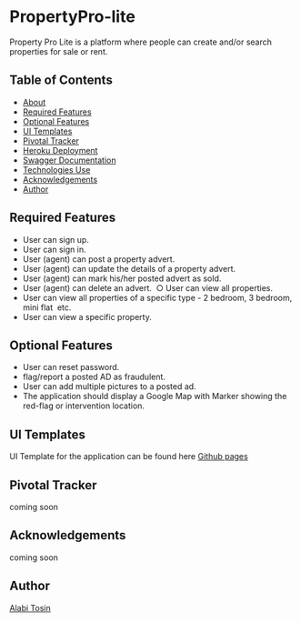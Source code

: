 # PropertyPro-lite

Property Pro Lite is a platform where people can create and/or search properties for sale or rent.

## Table of Contents

* [About](#propertypro-lite)
* [Required Features](#required-features)
* [Optional Features](#optional-features)
* [UI Templates](#ui-templates)
* [Pivotal Tracker](#pivotal-tracker)
* [Heroku Deployment](#heroku-deployment)
* [Swagger Documentation](#swagger-documentation)
* [Technologies Use](#technologies-used)
* [Acknowledgements](#acknowledgements)
* [Author](#author)

## Required Features

* User can sign up.
* User can sign in. 
* User (agent) can post a property advert.
* User (agent) can update the details of a property advert.
* User (agent) can mark his/her posted advert as sold.
* User (agent) can delete an advert.  ○ User can view all properties.
* User can view all properties of a specific type - 2 bedroom, 3 bedroom, mini flat  etc.
* User can view a specific property.

## Optional Features

* User can reset password.
* flag/report​ a posted AD as fraudulent.
* User can add multiple pictures to a posted ad.
* The application should display a Google Map with Marker showing the red-flag or intervention location.

## UI Templates

UI Template for the application can be found here [Github pages](https://alatos2.github.io/lite/UI/)

## Pivotal Tracker

coming soon

## Acknowledgements

coming soon

## Author

[Alabi Tosin](https://github.com/alatos2)



